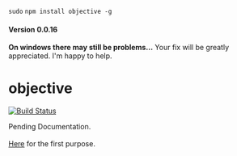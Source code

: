 [1]:https://github.com/nomilous/objective-dev

`sudo` `npm install objective -g`

#### Version 0.0.16

<b>On windows there may still be problems...</b> Your fix will be greatly appreciated. I'm happy to help.

objective
=========

[![Build Status](https://travis-ci.org/nomilous/objective.svg)](https://travis-ci.org/nomilous/objective)

Pending Documentation. </br>
</br>
[Here][1] for the first purpose.
